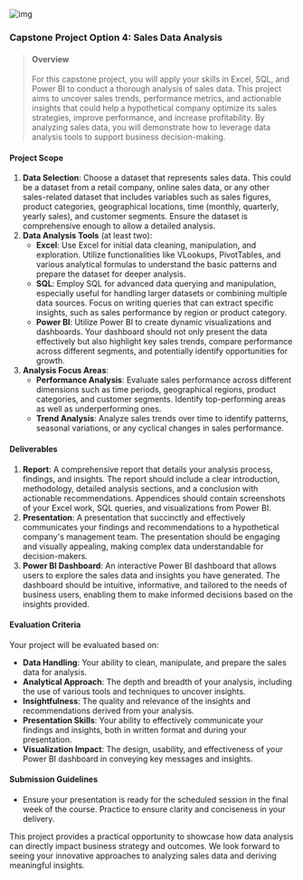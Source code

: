 ![img](images/2560px-M%26T_Bank_wordmark.svg.png)





### Capstone Project Option 4: Sales Data Analysis

> #### Overview
>
> For this capstone project, you will apply your skills in Excel, SQL, and Power BI to conduct a thorough analysis of sales data. This project aims to uncover sales trends, performance metrics, and actionable insights that could help a hypothetical company optimize its sales strategies, improve performance, and increase profitability. By analyzing sales data, you will demonstrate how to leverage data analysis tools to support business decision-making.

#### Project Scope

1. **Data Selection**: Choose a dataset that represents sales data. This could be a dataset from a retail company, online sales data, or any other sales-related dataset that includes variables such as sales figures, product categories, geographical locations, time (monthly, quarterly, yearly sales), and customer segments. Ensure the dataset is comprehensive enough to allow a detailed analysis.
2. **Data Analysis Tools** (at least two):
   - **Excel**: Use Excel for initial data cleaning, manipulation, and exploration. Utilize functionalities like VLookups, PivotTables, and various analytical formulas to understand the basic patterns and prepare the dataset for deeper analysis.
   - **SQL**: Employ SQL for advanced data querying and manipulation, especially useful for handling larger datasets or combining multiple data sources. Focus on writing queries that can extract specific insights, such as sales performance by region or product category.
   - **Power BI**: Utilize Power BI to create dynamic visualizations and dashboards. Your dashboard should not only present the data effectively but also highlight key sales trends, compare performance across different segments, and potentially identify opportunities for growth.
3. **Analysis Focus Areas**:
   - **Performance Analysis**: Evaluate sales performance across different dimensions such as time periods, geographical regions, product categories, and customer segments. Identify top-performing areas as well as underperforming ones.
   - **Trend Analysis**: Analyze sales trends over time to identify patterns, seasonal variations, or any cyclical changes in sales performance.

#### Deliverables

1. **Report**: A comprehensive report that details your analysis process, findings, and insights. The report should include a clear introduction, methodology, detailed analysis sections, and a conclusion with actionable recommendations. Appendices should contain screenshots of your Excel work, SQL queries, and visualizations from Power BI.
2. **Presentation**: A presentation that succinctly and effectively communicates your findings and recommendations to a hypothetical company's management team. The presentation should be engaging and visually appealing, making complex data understandable for decision-makers.
3. **Power BI Dashboard**: An interactive Power BI dashboard that allows users to explore the sales data and insights you have generated. The dashboard should be intuitive, informative, and tailored to the needs of business users, enabling them to make informed decisions based on the insights provided.

#### Evaluation Criteria

Your project will be evaluated based on:

- **Data Handling**: Your ability to clean, manipulate, and prepare the sales data for analysis.
- **Analytical Approach**: The depth and breadth of your analysis, including the use of various tools and techniques to uncover insights.
- **Insightfulness**: The quality and relevance of the insights and recommendations derived from your analysis.
- **Presentation Skills**: Your ability to effectively communicate your findings and insights, both in written format and during your presentation.
- **Visualization Impact**: The design, usability, and effectiveness of your Power BI dashboard in conveying key messages and insights.

#### Submission Guidelines

- Ensure your presentation is ready for the scheduled session in the final week of the course. Practice to ensure clarity and conciseness in your delivery.

This project provides a practical opportunity to showcase how data analysis can directly impact business strategy and outcomes. We look forward to seeing your innovative approaches to analyzing sales data and deriving meaningful insights.
